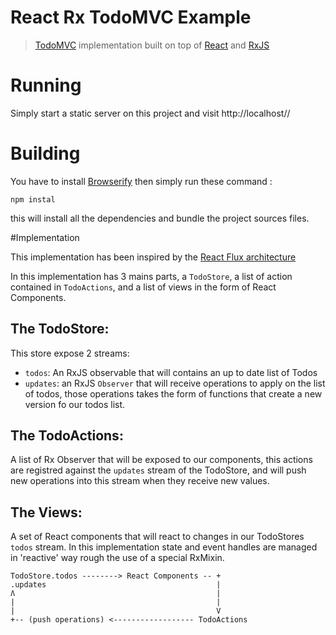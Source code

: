 # React Rx TodoMVC Example

> [TodoMVC](http://todomvc.com/) implementation built on top of [React](http://facebook.github.io/react/) and [RxJS](https://github.com/Reactive-Extensions/RxJS)

# Running

Simply start a static server on this project and visit http://localhost//

# Building

You have to install [Browserify](http://browserify.org/) then simply run these command :
```
npm instal
```
this will install all the dependencies and bundle the project sources files.

#Implementation

This implementation has been inspired by the [React Flux architecture](https://github.com/facebook/react/tree/master/examples/todomvc-flux)

In this implementation has 3 mains parts, a `TodoStore`, a list of action contained in `TodoActions`, and a list of views in the form of React Components.

## The TodoStore:

This store expose 2 streams: 
* `todos`: An RxJS observable that will contains an up to date list of Todos 
* `updates`: an RxJS `Observer` that will receive operations to apply on the list of todos, those operations takes the form of functions that create a new version fo our todos list.

## The TodoActions: 

A list of Rx Observer that will be exposed to our components, this actions are registred against the `updates` stream of the TodoStore, and will push new operations into this stream when they receive new values.

## The Views:

A set of React components that will react to changes in our TodoStores `todos` stream.
In this implementation state and event handles are managed in 'reactive' way rough the use of a special RxMixin.


```
TodoStore.todos --------> React Components -- +
.updates                                      |
Ʌ                                             |
|                                             |
|                                             V
+-- (push operations) <------------------ TodoActions
```

                                
